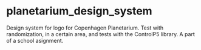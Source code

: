 # planetarium_design_system
Design system for logo for Copenhagen Planetarium.
Test with randomization, in a certain area, and tests with the ControlP5 library.
A part of a school asignment.
